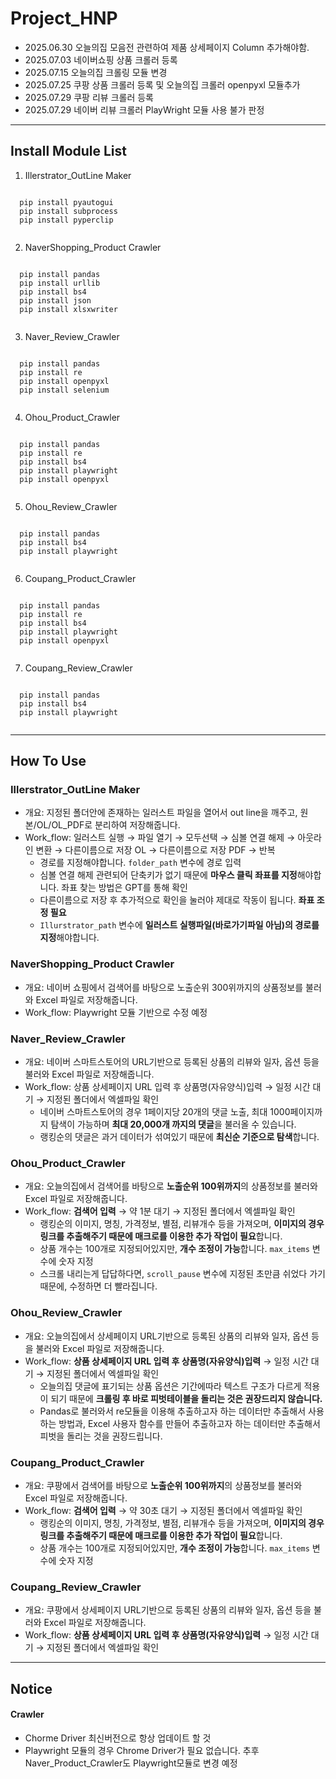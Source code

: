 # Project_HNP

- 2025.06.30 오늘의집 모음전 관련하여 제품 상세페이지 Column 추가해야함.
- 2025.07.03 네이버쇼핑 상품 크롤러 등록
- 2025.07.15 오늘의집 크롤링 모듈 변경
- 2025.07.25 쿠팡 상품 크롤러 등록 및 오늘의집 크롤러 openpyxl 모듈추가
- 2025.07.29 쿠팡 리뷰 크롤러 등록
- 2025.07.29 네이버 리뷰 크롤러 PlayWright 모듈 사용 불가 판정

-----

## Install Module List
1. Illerstrator_OutLine Maker
<pre><code>
  pip install pyautogui
  pip install subprocess
  pip install pyperclip
  </code></pre>

2. NaverShopping_Product Crawler
<pre><code>
  pip install pandas
  pip install urllib
  pip install bs4
  pip install json
  pip install xlsxwriter
  </code></pre>

3. Naver_Review_Crawler
<pre><code>
  pip install pandas
  pip install re
  pip install openpyxl
  pip install selenium
  </code></pre>

4. Ohou_Product_Crawler
<pre><code>
  pip install pandas
  pip install re
  pip install bs4
  pip install playwright
  pip install openpyxl
  </code></pre>

5. Ohou_Review_Crawler
<pre><code>
  pip install pandas
  pip install bs4
  pip install playwright
  </code></pre>

6. Coupang_Product_Crawler
<pre><code>
  pip install pandas
  pip install re
  pip install bs4
  pip install playwright
  pip install openpyxl
  </code></pre>

7. Coupang_Review_Crawler
<pre><code>
  pip install pandas
  pip install bs4
  pip install playwright
  </code></pre>

-----

## How To Use
### Illerstrator_OutLine Maker
- 개요: 지정된 폴더안에 존재하는 일러스트 파일을 열어서 out line을 깨주고, 원본/OL/OL_PDF로 분리하여 저장해줍니다.
- Work_flow: 일러스트 실행 → 파일 열기 → 모두선택 → 심볼 연결 해제 → 아웃라인 변환 → 다른이름으로 저장 OL → 다른이름으로 저장 PDF → 반복
  - 경로를 지정해야합니다. <code>folder_path</code> 변수에 경로 입력
  - 심볼 연결 해제 관련되어 단축키가 없기 때문에 **마우스 클릭 좌표를 지정**해야합니다. 좌표 찾는 방법은 GPT를 통해 확인
  - 다른이름으로 저장 후 추가적으로 확인을 눌러야 제대로 작동이 됩니다. **좌표 조정 필요**
  - <code>Illurstrator_path</code> 변수에 **일러스트 실행파일(바로가기파일 아님)의 경로를 지정**해야합니다.

### NaverShopping_Product Crawler
- 개요: 네이버 쇼핑에서 검색어를 바탕으로 노출순위 300위까지의 상품정보를 불러와 Excel 파일로 저장해줍니다.
- Work_flow: Playwright 모듈 기반으로 수정 예정

### Naver_Review_Crawler
- 개요: 네이버 스마트스토어의 URL기반으로 등록된 상품의 리뷰와 일자, 옵션 등을 불러와 Excel 파일로 저장해줍니다.
- Work_flow: 상품 상세페이지 URL 입력 후 상품명(자유양식)입력 → 일정 시간 대기 → 지정된 폴더에서 엑셀파일 확인
  - 네이버 스마트스토어의 경우 1페이지당 20개의 댓글 노출, 최대 1000페이지까지 탐색이 가능하며 **최대 20,000개 까지의 댓글**을 불러올 수 있습니다.
  - 랭킹순의 댓글은 과거 데이터가 섞여있기 때문에 **최신순 기준으로 탐색**합니다.

### Ohou_Product_Crawler
- 개요: 오늘의집에서 검색어를 바탕으로 **노출순위 100위까지**의 상품정보를 불러와 Excel 파일로 저장해줍니다.
- Work_flow: **검색어 입력** → 약 1분 대기 → 지정된 폴더에서 엑셀파일 확인
  - 랭킹순의 이미지, 명칭, 가격정보, 별점, 리뷰개수 등을 가져오며, **이미지의 경우 링크를 추출해주기 때문에 매크로를 이용한 추가 작업이 필요**합니다.
  - 상품 개수는 100개로 지정되어있지만, **개수 조정이 가능**합니다. <code>max_items</code> 변수에 숫자 지정
  - 스크롤 내리는게 답답하다면, <code>scroll_pause</code> 변수에 지정된 초만큼 쉬었다 가기 때문에, 수정하면 더 빨라집니다.

### Ohou_Review_Crawler
- 개요: 오늘의집에서 상세페이지 URL기반으로 등록된 상품의 리뷰와 일자, 옵션 등을 불러와 Excel 파일로 저장해줍니다.
- Work_flow: **상품 상세페이지 URL 입력 후 상품명(자유양식)입력** → 일정 시간 대기 → 지정된 폴더에서 엑셀파일 확인
  - 오늘의집 댓글에 표기되는 상품 옵션은 기간에따라 텍스트 구조가 다르게 적용이 되기 때문에 **크롤링 후 바로 피벗테이블을 돌리는 것은 권장드리지 않습니다.**
  - Pandas로 불러와서 re모듈을 이용해 추출하고자 하는 데이터만 추출해서 사용하는 방법과, Excel 사용자 함수를 만들어 추출하고자 하는 데이터만 추출해서 피벗을 돌리는 것을 권장드립니다.

### Coupang_Product_Crawler
- 개요: 쿠팡에서 검색어를 바탕으로 **노출순위 100위까지**의 상품정보를 불러와 Excel 파일로 저장해줍니다.
- Work_flow: **검색어 입력** → 약 30초 대기 → 지정된 폴더에서 엑셀파일 확인
  - 랭킹순의 이미지, 명칭, 가격정보, 별점, 리뷰개수 등을 가져오며, **이미지의 경우 링크를 추출해주기 때문에 매크로를 이용한 추가 작업이 필요**합니다.
  - 상품 개수는 100개로 지정되어있지만, **개수 조정이 가능**합니다. <code>max_items</code> 변수에 숫자 지정

### Coupang_Review_Crawler
- 개요: 쿠팡에서 상세페이지 URL기반으로 등록된 상품의 리뷰와 일자, 옵션 등을 불러와 Excel 파일로 저장해줍니다.
- Work_flow: **상품 상세페이지 URL 입력 후 상품명(자유양식)입력** → 일정 시간 대기 → 지정된 폴더에서 엑셀파일 확인

-----

## Notice
<H4>Crawler</H4>

- Chorme Driver 최신버전으로 항상 업데이트 할 것
- Playwright 모듈의 경우 Chrome Driver가 필요 없습니다. 추후 Naver_Product_Crawler도 Playwright모듈로 변경 예정
